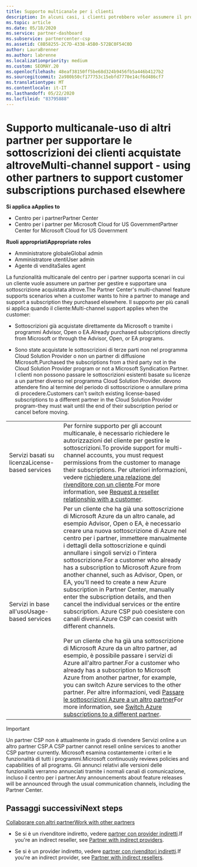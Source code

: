 ```yaml
---
title: Supporto multicanale per i clienti
description: In alcuni casi, i clienti potrebbero voler assumere il provisioning e supportare una sottoscrizione acquistata altrove.
ms.topic: article
ms.date: 05/18/2020
ms.service: partner-dashboard
ms.subservice: partnercenter-csp
ms.assetid: C8B58255-2C7D-4338-A5B0-572BC0F54C0D
author: LauraBrenner
ms.author: labrenne
ms.localizationpriority: medium
ms.custom: SEOMAY.20
ms.openlocfilehash: 48eaf38150ff5be68d324b9456fb5a446b4127b2
ms.sourcegitcommit: 2a980b50cf177753c15ebfd7770e14cf6d486cf7
ms.translationtype: MT
ms.contentlocale: it-IT
ms.lasthandoff: 05/22/2020
ms.locfileid: "83795888"
---
```

# <a name="multi-channel-support---using-other-partners-to-support-customer-subscriptions-purchased-elsewhere"></a><span data-ttu-id="22819-103">Supporto multicanale-uso di altri partner per supportare le sottoscrizioni dei clienti acquistate altrove</span><span class="sxs-lookup"><span data-stu-id="22819-103">Multi-channel support - using other partners to support customer subscriptions purchased elsewhere</span></span>

<span data-ttu-id="22819-104">**Si applica a**</span><span class="sxs-lookup"><span data-stu-id="22819-104">**Applies to**</span></span>

- <span data-ttu-id="22819-105">Centro per i partner</span><span class="sxs-lookup"><span data-stu-id="22819-105">Partner Center</span></span>
- <span data-ttu-id="22819-106">Centro per i partner per Microsoft Cloud for US Government</span><span class="sxs-lookup"><span data-stu-id="22819-106">Partner Center for Microsoft Cloud for US Government</span></span>

<span data-ttu-id="22819-107">**Ruoli appropriati**</span><span class="sxs-lookup"><span data-stu-id="22819-107">**Appropriate roles**</span></span>

- <span data-ttu-id="22819-108">Amministratore globale</span><span class="sxs-lookup"><span data-stu-id="22819-108">Global admin</span></span>
- <span data-ttu-id="22819-109">Amministratore utenti</span><span class="sxs-lookup"><span data-stu-id="22819-109">User admin</span></span>
- <span data-ttu-id="22819-110">Agente di vendita</span><span class="sxs-lookup"><span data-stu-id="22819-110">Sales agent</span></span>

<span data-ttu-id="22819-111">La funzionalità multicanale del centro per i partner supporta scenari in cui un cliente vuole assumere un partner per gestire e supportare una sottoscrizione acquistata altrove.</span><span class="sxs-lookup"><span data-stu-id="22819-111">The Partner Center's multi-channel feature supports scenarios when a customer wants to hire a partner to manage and support a subscription they purchased elsewhere.</span></span> <span data-ttu-id="22819-112">Il supporto per più canali si applica quando il cliente:</span><span class="sxs-lookup"><span data-stu-id="22819-112">Multi-channel support applies when the customer:</span></span>

- <span data-ttu-id="22819-113">Sottoscrizioni già acquistate direttamente da Microsoft o tramite i programmi Advisor, Open o EA.</span><span class="sxs-lookup"><span data-stu-id="22819-113">Already purchased subscriptions directly from Microsoft or through the Advisor, Open, or EA programs.</span></span>

- <span data-ttu-id="22819-114">Sono state acquistate le sottoscrizioni di terze parti non nel programma Cloud Solution Provider o non un partner di diffusione Microsoft.</span><span class="sxs-lookup"><span data-stu-id="22819-114">Purchased the subscriptions from a third party not in the Cloud Solution Provider program or not a Microsoft Syndication Partner.</span></span> <span data-ttu-id="22819-115">I clienti non possono passare le sottoscrizioni esistenti basate su licenze a un partner diverso nel programma Cloud Solution Provider. devono attendere fino al termine del periodo di sottoscrizione o annullare prima di procedere.</span><span class="sxs-lookup"><span data-stu-id="22819-115">Customers can't switch existing license-based subscriptions to a different partner in the Cloud Solution Provider program-they must wait until the end of their subscription period or cancel before moving.</span></span>

| | |
|---------|---------|
|<span data-ttu-id="22819-116">Servizi basati su licenza</span><span class="sxs-lookup"><span data-stu-id="22819-116">License-based services</span></span>    | <span data-ttu-id="22819-117">Per fornire supporto per gli account multicanale, è necessario richiedere le autorizzazioni del cliente per gestire le sottoscrizioni.</span><span class="sxs-lookup"><span data-stu-id="22819-117">To provide support for multi-channel accounts, you must request permissions from the customer to manage their subscriptions.</span></span> <span data-ttu-id="22819-118">Per ulteriori informazioni, vedere [richiedere una relazione del rivenditore con un cliente](request-a-relationship-with-a-customer.md).</span><span class="sxs-lookup"><span data-stu-id="22819-118">For more information, see [Request a reseller relationship with a customer](request-a-relationship-with-a-customer.md).</span></span>   |
|<span data-ttu-id="22819-119">Servizi in base all'uso</span><span class="sxs-lookup"><span data-stu-id="22819-119">Usage-based services</span></span>     |  <span data-ttu-id="22819-120">Per un cliente che ha già una sottoscrizione di Microsoft Azure da un altro canale, ad esempio Advisor, Open o EA, è necessario creare una nuova sottoscrizione di Azure nel centro per i partner, immettere manualmente i dettagli della sottoscrizione e quindi annullare i singoli servizi o l'intera sottoscrizione.</span><span class="sxs-lookup"><span data-stu-id="22819-120">For a customer who already has a subscription to Microsoft Azure from another channel, such as Advisor, Open, or EA, you'll need to create a new Azure subscription in Partner Center, manually enter the subscription details, and then cancel the individual services or the entire subscription.</span></span> <span data-ttu-id="22819-121">Azure CSP può coesistere con canali diversi.</span><span class="sxs-lookup"><span data-stu-id="22819-121">Azure CSP can coexist with different channels.</span></span><br/><br/> <span data-ttu-id="22819-122">Per un cliente che ha già una sottoscrizione di Microsoft Azure da un altro partner, ad esempio, è possibile passare i servizi di Azure all'altro partner.</span><span class="sxs-lookup"><span data-stu-id="22819-122">For a customer who already has a subscription to Microsoft Azure from another partner, for example, you can switch Azure services to the other partner.</span></span>  <span data-ttu-id="22819-123">Per altre informazioni, vedi [Passare le sottoscrizioni Azure a un altro partner](switch-azure-subscriptions-to-a-different-partner.md)</span><span class="sxs-lookup"><span data-stu-id="22819-123">For more information, see [Switch Azure subscriptions to a different partner](switch-azure-subscriptions-to-a-different-partner.md).</span></span> |

> [!IMPORTANT]  
> <span data-ttu-id="22819-124">Un partner CSP non è attualmente in grado di rivendere Servizi online a un altro partner CSP.</span><span class="sxs-lookup"><span data-stu-id="22819-124">A CSP partner cannot resell online services to another CSP partner currently.</span></span> <span data-ttu-id="22819-125">Microsoft esamina costantemente i criteri e le funzionalità di tutti i programmi.</span><span class="sxs-lookup"><span data-stu-id="22819-125">Microsoft continuously reviews policies and capabilities of all programs.</span></span> <span data-ttu-id="22819-126">Gli annunci relativi alle versioni delle funzionalità verranno annunciati tramite i normali canali di comunicazione, incluso il centro per i partner.</span><span class="sxs-lookup"><span data-stu-id="22819-126">Any announcements about feature releases will be announced through the usual communication channels, including the Partner Center.</span></span>

## <a name="next-steps"></a><span data-ttu-id="22819-127">Passaggi successivi</span><span class="sxs-lookup"><span data-stu-id="22819-127">Next steps</span></span>

[<span data-ttu-id="22819-128">Collaborare con altri partner</span><span class="sxs-lookup"><span data-stu-id="22819-128">Work with other partners</span></span>](work-with-other-partners.md)

- <span data-ttu-id="22819-129">Se si è un rivenditore indiretto, vedere [partner con provider indiretti](indirect-reseller-tasks-in-partner-center.md).</span><span class="sxs-lookup"><span data-stu-id="22819-129">If you're an indirect reseller, see [Partner with indirect providers](indirect-reseller-tasks-in-partner-center.md).</span></span>

- <span data-ttu-id="22819-130">Se si è un provider indiretto, vedere [partner con rivenditori indiretti](indirect-provider-tasks-in-partner-center.md).</span><span class="sxs-lookup"><span data-stu-id="22819-130">If you're an indirect provider, see [Partner with indirect resellers](indirect-provider-tasks-in-partner-center.md).</span></span>
